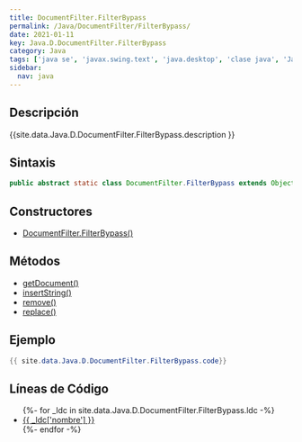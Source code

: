 ```yaml
---
title: DocumentFilter.FilterBypass
permalink: /Java/DocumentFilter/FilterBypass/
date: 2021-01-11
key: Java.D.DocumentFilter.FilterBypass
category: Java
tags: ['java se', 'javax.swing.text', 'java.desktop', 'clase java', 'Java 1.4']
sidebar: 
  nav: java
---
```


## Descripción
{{site.data.Java.D.DocumentFilter.FilterBypass.description }}

## Sintaxis
~~~java
public abstract static class DocumentFilter.FilterBypass extends Object
~~~

## Constructores
* [DocumentFilter.FilterBypass()](/Java/DocumentFilter/FilterBypass/DocumentFilter/FilterBypass/)

## Métodos
* [getDocument()](/Java/DocumentFilter/FilterBypass/getDocument)
* [insertString()](/Java/DocumentFilter/FilterBypass/insertString)
* [remove()](/Java/DocumentFilter/FilterBypass/remove)
* [replace()](/Java/DocumentFilter/FilterBypass/replace)

## Ejemplo
~~~java
{{ site.data.Java.D.DocumentFilter.FilterBypass.code}}
~~~

## Líneas de Código
<ul>
{%- for _ldc in site.data.Java.D.DocumentFilter.FilterBypass.ldc -%}
   <li>
       <a href="{{_ldc['url'] }}">{{ _ldc['nombre'] }}</a>
   </li>
{%- endfor -%}
</ul>

